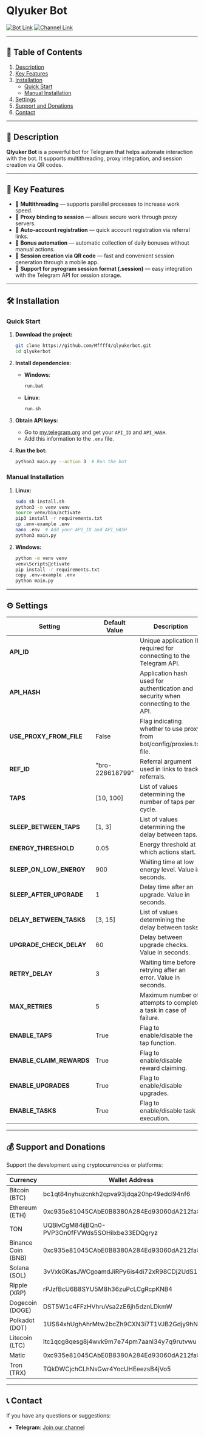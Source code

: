 
# Qlyuker Bot

[![Bot Link](https://img.shields.io/badge/Telegram-Bot_Link-blue?style=for-the-badge&logo=Telegram&logoColor=white)](https://t.me/qlyukerbot/start?startapp=bro-228618799)
[![Channel Link](https://img.shields.io/badge/Telegram-Channel_Link-blue?style=for-the-badge&logo=Telegram&logoColor=white)](https://t.me/+ap1Yd23CiuVkOTEy)

---

## 📑 Table of Contents
1. [Description](#description)
2. [Key Features](#key-features)
3. [Installation](#installation)
   - [Quick Start](#quick-start)
   - [Manual Installation](#manual-installation)
4. [Settings](#settings)
5. [Support and Donations](#support-and-donations)
6. [Contact](#contact)

---

## 📜 Description
**Qlyuker Bot** is a powerful bot for Telegram that helps automate interaction with the bot. It supports multithreading, proxy integration, and session creation via QR codes.

---

## 🌟 Key Features
- 🔄 **Multithreading** — supports parallel processes to increase work speed.
- 🔐 **Proxy binding to session** — allows secure work through proxy servers.
- 📲 **Auto-account registration** — quick account registration via referral links.
- 🎁 **Bonus automation** — automatic collection of daily bonuses without manual actions.
- 📸 **Session creation via QR code** — fast and convenient session generation through a mobile app.
- 📄 **Support for pyrogram session format (.session)** — easy integration with the Telegram API for session storage.

---

## 🛠️ Installation

### Quick Start
1. **Download the project:**
   ```bash
   git clone https://github.com/Mffff4/qlyukerbot.git
   cd qlyukerbot
   ```

2. **Install dependencies:**
   - **Windows**:
     ```bash
     run.bat
     ```
   - **Linux**:
     ```bash
     run.sh
     ```

3. **Obtain API keys:**
   - Go to [my.telegram.org](https://my.telegram.org) and get your `API_ID` and `API_HASH`.
   - Add this information to the `.env` file.

4. **Run the bot:**
   ```bash
   python3 main.py --action 3  # Run the bot
   ```

### Manual Installation
1. **Linux:**
   ```bash
   sudo sh install.sh
   python3 -m venv venv
   source venv/bin/activate
   pip3 install -r requirements.txt
   cp .env-example .env
   nano .env  # Add your API_ID and API_HASH
   python3 main.py
   ```

2. **Windows:**
   ```bash
   python -m venv venv
   venv\Scriptsctivate
   pip install -r requirements.txt
   copy .env-example .env
   python main.py
   ```

---

## ⚙️ Settings

| Setting               | Default Value            | Description                                                                                                                                 |
|-----------------------|--------------------------|---------------------------------------------------------------------------------------------------------------------------------------------|
| **API_ID**            |                          | Unique application ID required for connecting to the Telegram API.                                                                          |
| **API_HASH**          |                          | Application hash used for authentication and security when connecting to the API.                                                            |
| **USE_PROXY_FROM_FILE**| False                    | Flag indicating whether to use proxy from bot/config/proxies.txt file.                                                                       |
| **REF_ID**            | "bro-228618799"          | Referral argument used in links to track referrals.                                                                                          |
| **TAPS**              | [10, 100]                | List of values determining the number of taps per cycle.                                                                                     |
| **SLEEP_BETWEEN_TAPS** | [1, 3]                   | List of values determining the delay between taps.                                                                                           |
| **ENERGY_THRESHOLD**   | 0.05                     | Energy threshold at which actions start.                                                                                                     |
| **SLEEP_ON_LOW_ENERGY**| 900                      | Waiting time at low energy level. Value in seconds.                                                                                          |
| **SLEEP_AFTER_UPGRADE**| 1                        | Delay time after an upgrade. Value in seconds.                                                                                               |
| **DELAY_BETWEEN_TASKS**| [3, 15]                  | List of values determining the delay between tasks.                                                                                          |
| **UPGRADE_CHECK_DELAY**| 60                       | Delay between upgrade checks. Value in seconds.                                                                                              |
| **RETRY_DELAY**        | 3                        | Waiting time before retrying after an error. Value in seconds.                                                                                |
| **MAX_RETRIES**        | 5                        | Maximum number of attempts to complete a task in case of failure.                                                                             |
| **ENABLE_TAPS**        | True                     | Flag to enable/disable the tap function.                                                                                                     |
| **ENABLE_CLAIM_REWARDS**| True                    | Flag to enable/disable reward claiming.                                                                                                      |
| **ENABLE_UPGRADES**    | True                     | Flag to enable/disable upgrades.                                                                                                             |
| **ENABLE_TASKS**       | True                     | Flag to enable/disable task execution.                                                                                                       |


---

## 💰 Support and Donations

Support the development using cryptocurrencies or platforms:

| Currency               | Wallet Address                                                                     |
|------------------------|------------------------------------------------------------------------------------|
| Bitcoin (BTC)|bc1qt84nyhuzcnkh2qpva93jdqa20hp49edcl94nf6| 
| Ethereum (ETH)|0xc935e81045CAbE0B8380A284Ed93060dA212fa83| 
|TON|UQBlvCgM84ijBQn0-PVP3On0fFVWds5SOHilxbe33EDQgryz|
| Binance Coin (BNB)|0xc935e81045CAbE0B8380A284Ed93060dA212fa83| 
| Solana (SOL)|3vVxkGKasJWCgoamdJiRPy6is4di72xR98CDj2UdS1BE| 
| Ripple (XRP)|rPJzfBcU6B8SYU5M8h36zuPcLCgRcpKNB4| 
| Dogecoin (DOGE)|DST5W1c4FFzHVhruVsa2zE6jh5dznLDkmW| 
| Polkadot (DOT)|1US84xhUghAhrMtw2bcZh9CXN3i7T1VJB2Gdjy9hNjR3K71| 
| Litecoin (LTC)|ltc1qcg8qesg8j4wvk9m7e74pm7aanl34y7q9rutvwu| 
| Matic|0xc935e81045CAbE0B8380A284Ed93060dA212fa83| 
| Tron (TRX)|TQkDWCjchCLhNsGwr4YocUHEeezsB4jVo5| 


---

## 📞 Contact

If you have any questions or suggestions:
- **Telegram**: [Join our channel](https://t.me/+ap1Yd23CiuVkOTEy)
